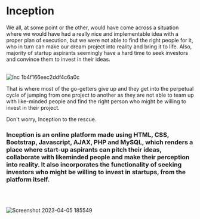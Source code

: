 # Inception
We all, at some point or the other, would have come across a situation where we would have had a really nice and implementable idea with a proper plan of execution, but we were not able to find the right people for it, who in turn can make our dream project into reality and bring it to life. Also, majority of startup aspirants seemingly have a hard time to seek investors and convince them to invest in their ideas.
<br> <br> 

![Inc 1b4f166eec2ddf4c6a0c](https://user-images.githubusercontent.com/41338131/230228353-638d85ba-d808-4604-9e8c-40e3180f1339.png)


That is where most of the go-getters give up and they get into the perpetual cycle of jumping from one project to another as they are not able to team up with like-minded people and find the right person who might be willing to invest in their project.

Don't worry, Inception to the rescue.

### Inception is an online platform made using HTML, CSS, Bootstrap, Javascript, AJAX, PHP and MySQL, which renders a place where start-up aspirants can pitch their ideas, collaborate with likeminded people and make their perception into reality. It also incorporates the functionality of seeking investors who might be willing to invest in startups, from the platform itself.
<br> <br>

![Screenshot 2023-04-05 185549](https://user-images.githubusercontent.com/41338131/230229092-28f7b5dd-a014-4e17-b6b4-8afbc4e24fe4.png)



